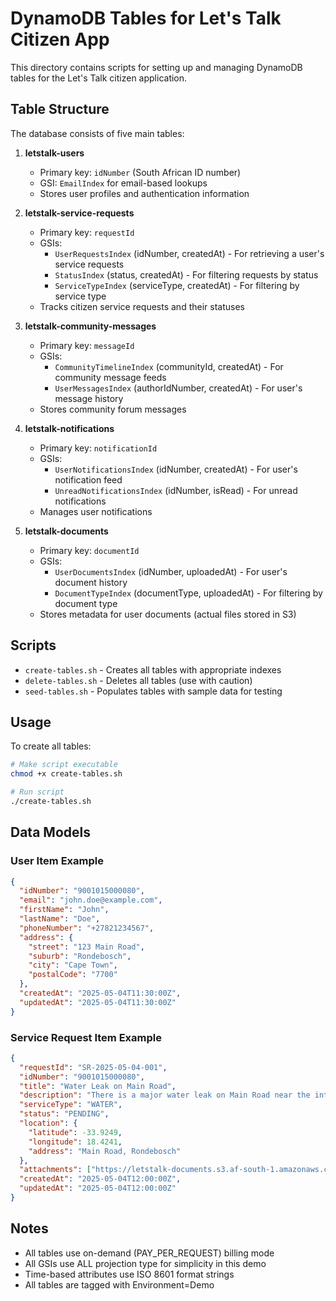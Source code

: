 # DynamoDB Tables for Let's Talk Citizen App

This directory contains scripts for setting up and managing DynamoDB tables for the Let's Talk citizen application.

## Table Structure

The database consists of five main tables:

1. **letstalk-users**
   - Primary key: `idNumber` (South African ID number)
   - GSI: `EmailIndex` for email-based lookups
   - Stores user profiles and authentication information

2. **letstalk-service-requests**
   - Primary key: `requestId`
   - GSIs:
     - `UserRequestsIndex` (idNumber, createdAt) - For retrieving a user's service requests
     - `StatusIndex` (status, createdAt) - For filtering requests by status
     - `ServiceTypeIndex` (serviceType, createdAt) - For filtering by service type
   - Tracks citizen service requests and their statuses

3. **letstalk-community-messages**
   - Primary key: `messageId`
   - GSIs:
     - `CommunityTimelineIndex` (communityId, createdAt) - For community message feeds
     - `UserMessagesIndex` (authorIdNumber, createdAt) - For user's message history
   - Stores community forum messages

4. **letstalk-notifications**
   - Primary key: `notificationId`
   - GSIs:
     - `UserNotificationsIndex` (idNumber, createdAt) - For user's notification feed
     - `UnreadNotificationsIndex` (idNumber, isRead) - For unread notifications
   - Manages user notifications

5. **letstalk-documents**
   - Primary key: `documentId`
   - GSIs:
     - `UserDocumentsIndex` (idNumber, uploadedAt) - For user's document history
     - `DocumentTypeIndex` (documentType, uploadedAt) - For filtering by document type
   - Stores metadata for user documents (actual files stored in S3)

## Scripts

- `create-tables.sh` - Creates all tables with appropriate indexes
- `delete-tables.sh` - Deletes all tables (use with caution)
- `seed-tables.sh` - Populates tables with sample data for testing

## Usage

To create all tables:

```bash
# Make script executable
chmod +x create-tables.sh

# Run script
./create-tables.sh
```

## Data Models

### User Item Example
```json
{
  "idNumber": "9001015000080",
  "email": "john.doe@example.com",
  "firstName": "John",
  "lastName": "Doe",
  "phoneNumber": "+27821234567",
  "address": {
    "street": "123 Main Road",
    "suburb": "Rondebosch",
    "city": "Cape Town",
    "postalCode": "7700"
  },
  "createdAt": "2025-05-04T11:30:00Z",
  "updatedAt": "2025-05-04T11:30:00Z"
}
```

### Service Request Item Example
```json
{
  "requestId": "SR-2025-05-04-001",
  "idNumber": "9001015000080",
  "title": "Water Leak on Main Road",
  "description": "There is a major water leak on Main Road near the intersection with Oak Avenue",
  "serviceType": "WATER",
  "status": "PENDING",
  "location": {
    "latitude": -33.9249,
    "longitude": 18.4241,
    "address": "Main Road, Rondebosch"
  },
  "attachments": ["https://letstalk-documents.s3.af-south-1.amazonaws.com/SR-2025-05-04-001/image1.jpg"],
  "createdAt": "2025-05-04T12:00:00Z",
  "updatedAt": "2025-05-04T12:00:00Z"
}
```

## Notes

- All tables use on-demand (PAY_PER_REQUEST) billing mode
- All GSIs use ALL projection type for simplicity in this demo
- Time-based attributes use ISO 8601 format strings
- All tables are tagged with Environment=Demo